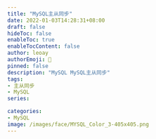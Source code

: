 ```yaml
---
title: "MySQL主从同步"
date: 2022-01-03T14:28:31+08:00
draft: false
hideToc: false
enableToc: true
enableTocContent: false
author: leoay
authorEmoji: 🎅
pinned: false
description: "MySQL MySQL主从同步"
tags:
- 主从同步
- MySQL
series:

categories:
- MySQL
image: /images/face/MYSQL_Color_3-405x405.png
---
```


